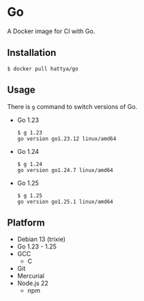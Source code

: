 # Go

A Docker image for CI with Go.


## Installation

```console
$ docker pull hattya/go
```


## Usage

There is `g` command to switch versions of Go.

- Go 1.23
  ```console
  $ g 1.23
  go version go1.23.12 linux/amd64
  ```

- Go 1.24
  ```console
  $ g 1.24
  go version go1.24.7 linux/amd64
  ```

- Go 1.25
  ```console
  $ g 1.25
  go version go1.25.1 linux/amd64
  ```


## Platform

- Debian 13 (trixie)
- Go 1.23 - 1.25
- GCC
  - C
- Git
- Mercurial
- Node.js 22
  - npm
